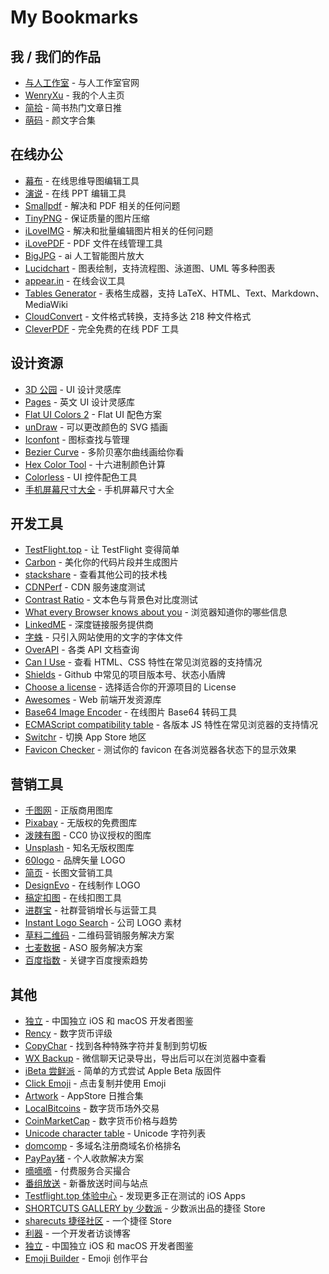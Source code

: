 # My Bookmarks

## 我 / 我们的作品

- [与人工作室](http://yuren.io/) - 与人工作室官网
- [WenryXu](http://www.wenryxu.com/) - 我的个人主页
- [简拾](http://www.jiantop.com/) - 简书热门文章日推
- [萌码](http://mengma.moe/) - 颜文字合集

## 在线办公

- [幕布](https://mubu.com/) - 在线思维导图编辑工具
- [演说](https://yanshuo.io/) - 在线 PPT 编辑工具
- [Smallpdf](https://smallpdf.com/cn) - 解决和 PDF 相关的任何问题
- [TinyPNG](https://tinypng.com/) - 保证质量的图片压缩
- [iLoveIMG](https://www.iloveimg.com/zh-cn) - 解决和批量编辑图片相关的任何问题
- [iLovePDF](https://www.ilovepdf.com/zh_cn) - PDF 文件在线管理工具
- [BigJPG](http://bigjpg.com/zh) - ai 人工智能图片放大
- [Lucidchart](https://www.lucidchart.com) - 图表绘制，支持流程图、泳道图、UML 等多种图表
- [appear.in](https://appear.in/) - 在线会议工具
- [Tables Generator](https://www.tablesgenerator.com) - 表格生成器，支持 LaTeX、HTML、Text、Markdown、MediaWiki
- [CloudConvert](https://cloudconvert.com) - 文件格式转换，支持多达 218 种文件格式
- [CleverPDF](https://www.cleverpdf.com/cn) - 完全免费的在线 PDF 工具

## 设计资源

- [3D 公园](https://app.3dpark.net/) - UI 设计灵感库
- [Pages](https://www.pages.xyz/) - 英文 UI 设计灵感库
- [Flat UI Colors 2](https://flatuicolors.com/) - Flat UI 配色方案
- [unDraw](http://undraw.co/illustrations) - 可以更改颜色的 SVG 插画
- [Iconfont](http://www.iconfont.cn/) - 图标查找与管理
- [Bezier Curve](http://myst729.github.io/bezier-curve/) - 多阶贝塞尔曲线画给你看
- [Hex Color Tool](https://www.cssfontstack.com/oldsites/hexcolortool/) - 十六进制颜色计算
- [Colorless](https://colorless.app/) - UI 控件配色工具
- [手机屏幕尺寸大全](https://uiiiuiii.com/screen/index.htm) - 手机屏幕尺寸大全

## 开发工具

- [TestFlight.top](https://testflight.top) - 让 TestFlight 变得简单
- [Carbon](https://carbon.now.sh) - 美化你的代码片段并生成图片
- [stackshare](https://stackshare.io/) - 查看其他公司的技术栈
- [CDNPerf](https://www.cdnperf.com/) - CDN 服务速度测试
- [Contrast Ratio](https://contrast-ratio.com/) - 文本色与背景色对比度测试
- [What every Browser knows about you](http://webkay.robinlinus.com/) - 浏览器知道你的哪些信息
- [LinkedME](https://www.linkedme.cc/index.html) - 深度链接服务提供商
- [字蛛](http://font-spider.org/) - 只引入网站使用的文字的字体文件
- [OverAPI](http://overapi.com/) - 各类 API 文档查询
- [Can I Use](https://caniuse.com/) - 查看 HTML、CSS 特性在常见浏览器的支持情况
- [Shields](https://shields.io/) - Github 中常见的项目版本号、状态小盾牌
- [Choose a license](https://choosealicense.com/) - 选择适合你的开源项目的 License
- [Awesomes](https://www.awesomes.cn/) - Web 前端开发资源库
- [Base64 Image Encoder](https://www.base64-image.de/) - 在线图片 Base64 转码工具
- [ECMAScript compatibility table](http://kangax.github.io/compat-table/es6/) - 各版本 JS 特性在常见浏览器的支持情况
- [Switchr](http://switchr.imagility.io/) - 切换 App Store 地区
- [Favicon Checker](http://www.colinkeany.com/favicon-checker/) - 测试你的 favicon 在各浏览器各状态下的显示效果

## 营销工具

- [千图网](http://www.58pic.com/zb/) - 正版商用图库
- [Pixabay](https://pixabay.com/) - 无版权的免费图库
- [泼辣有图](http://www.polayoutu.com/collections) - CC0 协议授权的图库
- [Unsplash](https://unsplash.com/) - 知名无版权图库
- [60logo](http://www.60logo.com/) - 品牌矢量 LOGO
- [简页](http://www.jianye.im/) - 长图文营销工具
- [DesignEvo](https://www.designevo.com/cn/) - 在线制作 LOGO
- [稿定扣图](https://www.gaoding.com/koutu) - 在线扣图工具
- [进群宝](http://www.jinqunbao.com/) - 社群营销增长与运营工具
- [Instant Logo Search](http://instantlogosearch.com) - 公司 LOGO 素材
- [草料二维码](https://cli.im/) - 二维码营销服务解决方案
- [七麦数据](https://www.qimai.cn/) - ASO 服务解决方案
- [百度指数](https://index.baidu.com) - 关键字百度搜索趋势

## 其他

- [独立](https://josephchang10.github.io/chinese-indie-hackers/) - 中国独立 iOS 和 macOS 开发者图鉴
- [Rency](https://rency.com/) - 数字货币评级
- [CopyChar](http://copychar.cc/popular) - 找到各种特殊字符并复制到剪切板
- [WX Backup](http://wxbackup.imxfd.com/) - 微信聊天记录导出，导出后可以在浏览器中查看
- [iBeta 尝鲜派](https://ibeta.me/) - 简单的方式尝试 Apple Beta 版固件
- [Click Emoji](https://www.clickemoji.com/) - 点击复制并使用 Emoji
- [Artwork](https://artwork.today/) - AppStore 日推合集
- [LocalBitcoins](https://localbitcoins.com/) - 数字货币场外交易
- [CoinMarketCap](https://coinmarketcap.com) - 数字货币价格与趋势
- [Unicode character table](https://unicode-table.com/en/) - Unicode 字符列表
- [domcomp](https://www.domcomp.com/) - 多域名注册商域名价格排名
- [PayPay猪](https://paypayzhu.com) - 个人收款解决方案
- [嘀嘀嘀](https://kaiche.co) - 付费服务合买撮合
- [番组放送](https://bgmlist.com/) - 新番放送时间与站点
- [Testflight.top 体验中心](https://testflight.top/t/applist) - 发现更多正在测试的 iOS Apps
- [SHORTCUTS GALLERY by 少数派](https://shortcuts.sspai.com/) - 少数派出品的捷径 Store
- [sharecuts 捷径社区](https://sharecuts.cn/) - 一个捷径 Store
- [利器](http://liqi.io/) - 一个开发者访谈博客
- [独立](https://josephchang10.github.io/chinese-indie-hackers/) - 中国独立 iOS 和 macOS 开发者图鉴
- [Emoji Builder](http://phlntn.com/emojibuilder/) - Emoji 创作平台
